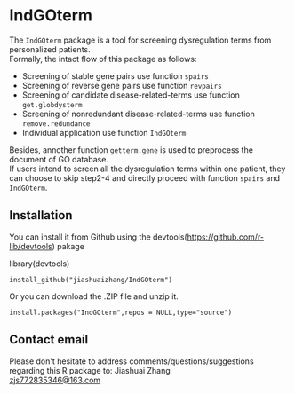 # IndGOterm
The `IndGOterm` package is a tool for screening dysregulation terms from personalized patients.<br>
Formally, the intact flow of this package as follows:<br>
* Screening of stable gene pairs use function `spairs`<br>
* Screening of reverse gene pairs use function `revpairs`<br>
* Screening of candidate disease-related-terms use function `get.globdysterm`<br>
* Screening of nonredundant disease-related-terms use function `remove.redundance`<br>
* Individual application use function `IndGOterm`<br>

Besides, annother function `getterm.gene` is used to preprocess the document of GO database.<br>
If users intend to screen all the dysregulation terms within one patient, they can choose to skip step2-4 and directly proceed with function `spairs` and `IndGOterm`.<br>
## Installation
You can install it from Github using the devtools(https://github.com/r-lib/devtools) pakage<br>

library(devtools)<br>
```
install_github("jiashuaizhang/IndGOterm")
```
Or you can download the .ZIP file and unzip it.
```
install.packages("IndGOterm",repos = NULL,type="source")
```

## Contact email
Please don't hesitate to address comments/questions/suggestions regarding this R package to: Jiashuai Zhang <br>
zjs772835346@163.com


